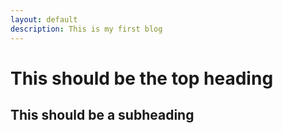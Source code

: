 ```yaml
---
layout: default
description: This is my first blog
---
```

# This should be the top heading
## This should be a subheading
